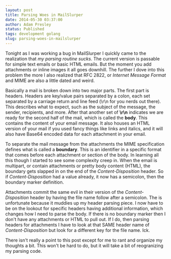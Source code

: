 ```yaml
---
layout: post
title: Parsing Woes in MailSlurper
date: 2014-05-30 03:37:00
author: Adam Presley
status: Published
tags: development golang
slug: parsing-woes-in-mailslurper
---
```


Tonight as I was working a bug in MailSlurper I quickly came to the realization that *my parsing routine sucks*. The current version is passable for simple text emails or basic HTML emails. But the moment you add attachments or inline images it all goes downhill. The further I dove into this problem the more I also realized that RFC 2822, or *Internet Message Format* and MIME are also a little dated and weird. 

Basically a mail is broken down into two major parts. The first part is headers. Headers are key/value pairs separated by a colon, each set separated by a carriage return and line feed (\r\n for you nerds out there). This describes what to expect, such as the subject of the message, the sender, recipients, and more. After that another set of **\r\n** indicates we are ready for the second half of the mail, which is called the **body**. This contains the content of your email message. It also houses an HTML version of your mail if you used fancy things like links and italics, and it will also have Base64 encoded data for each attachment in your email.

To separate the mail message from the attachments the MIME specification defines what is called a **boundary**. This is an identifier in a specific format that comes before each attachment or section of the body. In learning all this though I started to see some complexity creep in. When the email is multipart, or contain attachments or pretty body content (HTML), the boundary gets slapped in on the end of the *Content-Disposition* header. So if *Content-Disposition* had a value already, it now has a semicolon, then the boundary marker definition.

Attachments commit the same evil in their version of the *Content-Disposition* header by having the file name follow after a semicolon. The is unfortunate because it muddies up my header parsing piece. I now have to be on the lookout for specific headers having additional information, which changes how I need to parse the body. If there is no boundary marker then I don't have any attachments or HTML to pull out. If I do, then parsing headers for attachments I have to look at that SAME header name of *Content-Disposition* but look for a different key for the file name. Ick.

There isn't really a point to this post except for me to rant and organize my thoughts a bit. This won't be hard to do, but it will take a bit of reogranizing my parsing code.